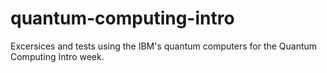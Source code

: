 # quantum-computing-intro
Excersices and tests using the IBM's quantum computers for the Quantum Computing Intro week.
